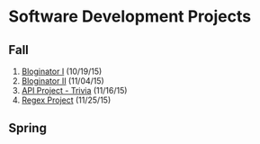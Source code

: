 # Software Development Projects

## Fall
1. <a href="https://github.com/y4smeen/bloginator">Bloginator I</a> (10/19/15)
2. <a href="https://github.com/y4smeen/Storybored">Bloginator II</a> (11/04/15)
3. <a href="https://github.com/sammiWL/sys-crwl-trivia">API Project - Trivia</a> (11/16/15)
4. <a href="https://github.com/amandalchiu/iris">Regex Project</a> (11/25/15)

## Spring
